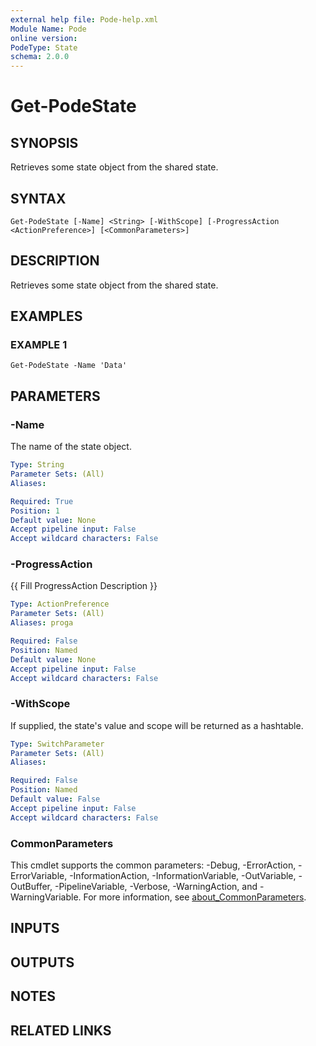 ```yaml
---
external help file: Pode-help.xml
Module Name: Pode
online version:
PodeType: State
schema: 2.0.0
---
```


# Get-PodeState

## SYNOPSIS
Retrieves some state object from the shared state.

## SYNTAX

```
Get-PodeState [-Name] <String> [-WithScope] [-ProgressAction <ActionPreference>] [<CommonParameters>]
```

## DESCRIPTION
Retrieves some state object from the shared state.

## EXAMPLES

### EXAMPLE 1
```
Get-PodeState -Name 'Data'
```

## PARAMETERS

### -Name
The name of the state object.

```yaml
Type: String
Parameter Sets: (All)
Aliases:

Required: True
Position: 1
Default value: None
Accept pipeline input: False
Accept wildcard characters: False
```

### -ProgressAction
{{ Fill ProgressAction Description }}

```yaml
Type: ActionPreference
Parameter Sets: (All)
Aliases: proga

Required: False
Position: Named
Default value: None
Accept pipeline input: False
Accept wildcard characters: False
```

### -WithScope
If supplied, the state's value and scope will be returned as a hashtable.

```yaml
Type: SwitchParameter
Parameter Sets: (All)
Aliases:

Required: False
Position: Named
Default value: False
Accept pipeline input: False
Accept wildcard characters: False
```

### CommonParameters
This cmdlet supports the common parameters: -Debug, -ErrorAction, -ErrorVariable, -InformationAction, -InformationVariable, -OutVariable, -OutBuffer, -PipelineVariable, -Verbose, -WarningAction, and -WarningVariable. For more information, see [about_CommonParameters](http://go.microsoft.com/fwlink/?LinkID=113216).

## INPUTS

## OUTPUTS

## NOTES

## RELATED LINKS
